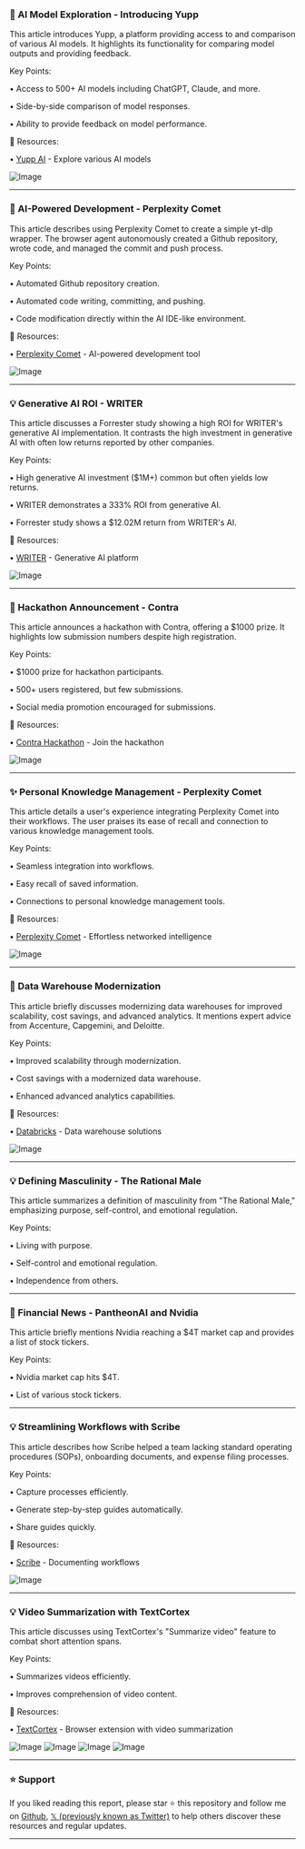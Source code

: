 ### 🤖 AI Model Exploration - Introducing Yupp

This article introduces Yupp, a platform providing access to and comparison of various AI models.  It highlights its functionality for comparing model outputs and providing feedback.

Key Points:

• Access to 500+ AI models including ChatGPT, Claude, and more.


• Side-by-side comparison of model responses.


• Ability to provide feedback on model performance.



🔗 Resources:

• [Yupp AI](https://x.com/yupp_ai) - Explore various AI models


![Image](https://pbs.twimg.com/media/GvcRVbQWQAA1OHR?format=jpg&name=small)


---

### 🚀 AI-Powered Development - Perplexity Comet

This article describes using Perplexity Comet to create a simple yt-dlp wrapper. The browser agent autonomously created a Github repository, wrote code, and managed the commit and push process.

Key Points:

• Automated Github repository creation.


• Automated code writing, committing, and pushing.


• Code modification directly within the AI IDE-like environment.



🔗 Resources:

• [Perplexity Comet](https://x.com/PerplexityComet) - AI-powered development tool


![Image](https://pbs.twimg.com/amplify_video_thumb/1942973870752825344/img/1c_duKNgjDOqBID_.jpg)


---

### 💡 Generative AI ROI - WRITER

This article discusses a Forrester study showing a high ROI for WRITER's generative AI implementation.  It contrasts the high investment in generative AI with often low returns reported by other companies.

Key Points:

• High generative AI investment ($1M+) common but often yields low returns.


• WRITER demonstrates a 333% ROI from generative AI.


• Forrester study shows a $12.02M return from WRITER's AI.



🔗 Resources:

• [WRITER](https://x.com/Get_Writer) - Generative AI platform


![Image](https://pbs.twimg.com/media/GvbLGLRWQAAgR9m?format=jpg&name=small)


---

### 🚀 Hackathon Announcement - Contra

This article announces a hackathon with Contra, offering a $1000 prize.  It highlights low submission numbers despite high registration.

Key Points:

• $1000 prize for hackathon participants.


• 500+ users registered, but few submissions.


• Social media promotion encouraged for submissions.



🔗 Resources:

• [Contra Hackathon](https://x.com/Magicpathai/status/1943052783172604298) -  Join the hackathon


![Image](https://pbs.twimg.com/media/GvccNOZXcAALkaF?format=jpg&name=small)


---

### ✨ Personal Knowledge Management - Perplexity Comet

This article details a user's experience integrating Perplexity Comet into their workflows.  The user praises its ease of recall and connection to various knowledge management tools.

Key Points:

• Seamless integration into workflows.


• Easy recall of saved information.


• Connections to personal knowledge management tools.



🔗 Resources:

• [Perplexity Comet](https://x.com/PerplexityComet) -  Effortless networked intelligence


![Image](https://pbs.twimg.com/amplify_video_thumb/1943044884882972673/img/9muqkb4THoNWr0Kh.jpg)


---

### 🤖 Data Warehouse Modernization

This article briefly discusses modernizing data warehouses for improved scalability, cost savings, and advanced analytics.  It mentions expert advice from Accenture, Capgemini, and Deloitte.

Key Points:

• Improved scalability through modernization.


• Cost savings with a modernized data warehouse.


• Enhanced advanced analytics capabilities.



🔗 Resources:

• [Databricks](https://x.com/databricks) - Data warehouse solutions


![Image](https://pbs.twimg.com/media/Gvbn1mnXAAEMX2S.jpg)


---

### 💡 Defining Masculinity - The Rational Male

This article summarizes a definition of masculinity from "The Rational Male," emphasizing purpose, self-control, and emotional regulation.

Key Points:

• Living with purpose.


• Self-control and emotional regulation.


• Independence from others.


---

### 🚀 Financial News - PantheonAI and Nvidia

This article briefly mentions Nvidia reaching a $4T market cap and provides a list of stock tickers.

Key Points:

• Nvidia market cap hits $4T.


• List of various stock tickers.



---

### 💡 Streamlining Workflows with Scribe

This article describes how Scribe helped a team lacking standard operating procedures (SOPs), onboarding documents, and expense filing processes.

Key Points:

• Capture processes efficiently.


• Generate step-by-step guides automatically.


• Share guides quickly.


🔗 Resources:

• [Scribe](https://x.com/ScribeHow) - Documenting workflows


![Image](https://pbs.twimg.com/media/GvbAC1ZWcAA9qOJ.jpg)


---

### 💡 Video Summarization with TextCortex

This article discusses using TextCortex's "Summarize video" feature to combat short attention spans.

Key Points:

• Summarizes videos efficiently.


• Improves comprehension of video content.



🔗 Resources:

• [TextCortex](https://x.com/TextCortex) - Browser extension with video summarization


![Image](https://pbs.twimg.com/media/Gva_bLwW8AAOe8m?format=jpg&name=360x360)
![Image](https://pbs.twimg.com/media/Gva_bmXXAAE8wPl?format=jpg&name=360x360)
![Image](https://pbs.twimg.com/media/Gva_cHcWEAAqOmz?format=jpg&name=360x360)
![Image](https://pbs.twimg.com/media/Gva_cstXMAAbLFI?format=jpg&name=360x360)


---

### ⭐️ Support

If you liked reading this report, please star ⭐️ this repository and follow me on [Github](https://github.com/Drix10), [𝕏 (previously known as Twitter)](https://x.com/DRIX_10_) to help others discover these resources and regular updates.

---